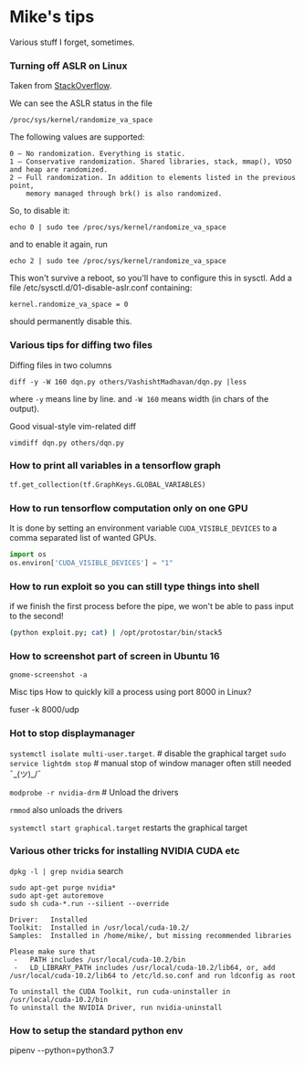 # Mike's tips
Various stuff I forget, sometimes.


### Turning off ASLR on Linux
Taken from [StackOverflow](http://askubuntu.com/questions/318315/how-can-i-temporarily-disable-aslr-address-space-layout-randomization).

We can see the ASLR status in the file
```
/proc/sys/kernel/randomize_va_space
```

The following values are supported:

```
0 – No randomization. Everything is static.
1 – Conservative randomization. Shared libraries, stack, mmap(), VDSO and heap are randomized.
2 – Full randomization. In addition to elements listed in the previous point,
    memory managed through brk() is also randomized.
```

So, to disable it:

```
echo 0 | sudo tee /proc/sys/kernel/randomize_va_space
```

and to enable it again, run

```
echo 2 | sudo tee /proc/sys/kernel/randomize_va_space
```

This won't survive a reboot, so you'll have to configure this in sysctl.
Add a file /etc/sysctl.d/01-disable-aslr.conf containing:

```
kernel.randomize_va_space = 0
```
should permanently disable this.


### Various tips for diffing two files

Diffing files in two columns
```
diff -y -W 160 dqn.py others/VashishtMadhavan/dqn.py |less
```
where `-y` means line by line.
and `-W 160` means width (in chars of the output).

Good visual-style vim-related diff
```
vimdiff dqn.py others/dqn.py
```

### How to print all variables in a tensorflow graph

```python
tf.get_collection(tf.GraphKeys.GLOBAL_VARIABLES)
```


### How to run tensorflow computation only on one GPU

It is done by setting an environment variable `CUDA_VISIBLE_DEVICES` to a comma separated list of wanted GPUs.


```python
import os
os.environ['CUDA_VISIBLE_DEVICES'] = "1"
```

### How to run exploit so you can still type things into shell

if we finish the first process before the pipe, we won't be able to pass input to the second!

```bash
(python exploit.py; cat) | /opt/protostar/bin/stack5 
```


### How to screenshot part of screen in Ubuntu 16

```
gnome-screenshot -a
```


Misc tips
How to quickly kill a process using port 8000 in Linux?

fuser -k 8000/udp



### Hot to stop displaymanager

`systemctl isolate multi-user.target`. # disable the graphical target
`sudo service lightdm stop`   # manual stop of window manager often still needed ¯\_(ツ)_/¯ 

`modprobe -r nvidia-drm`     #  Unload the drivers

`rmmod` also unloads the drivers

`systemctl start graphical.target`  restarts the graphical target


### Various other tricks for installing NVIDIA CUDA etc

`dpkg -l | grep nvidia` search 

```
sudo apt-get purge nvidia*
sudo apt-get autoremove
sudo sh cuda-*.run --silient --override
```

```
Driver:   Installed
Toolkit:  Installed in /usr/local/cuda-10.2/
Samples:  Installed in /home/mike/, but missing recommended libraries

Please make sure that
 -   PATH includes /usr/local/cuda-10.2/bin
 -   LD_LIBRARY_PATH includes /usr/local/cuda-10.2/lib64, or, add /usr/local/cuda-10.2/lib64 to /etc/ld.so.conf and run ldconfig as root

To uninstall the CUDA Toolkit, run cuda-uninstaller in /usr/local/cuda-10.2/bin
To uninstall the NVIDIA Driver, run nvidia-uninstall
```

### How to setup the standard python env
pipenv --python=python3.7

